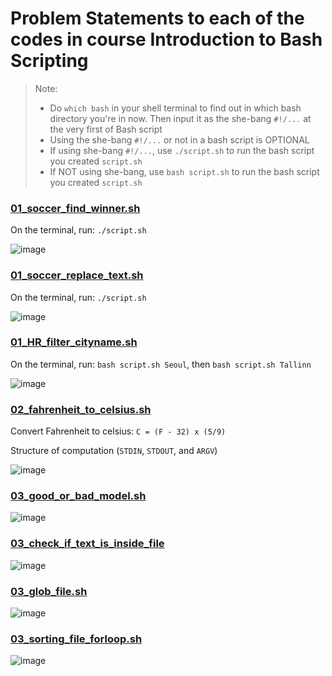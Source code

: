 # Problem Statements to each of the codes in course Introduction to Bash Scripting

> Note:
> * Do `which bash` in your shell terminal to find out in which bash directory you're in now. Then input it as the she-bang `#!/...` at the very first of Bash script  
> * Using the she-bang `#!/...` or not in a bash script is OPTIONAL
> * If using she-bang `#!/...`, use `./script.sh` to run the bash script you created `script.sh`
> * If NOT using she-bang, use `bash script.sh` to run the bash script you created `script.sh`

### [01_soccer_find_winner.sh]()

On the terminal, run: `./script.sh`

![image](https://user-images.githubusercontent.com/51282928/82155925-6384e880-98a2-11ea-8854-2b08663f332d.png)

### [01_soccer_replace_text.sh]()

On the terminal, run: `./script.sh`

![image](https://user-images.githubusercontent.com/51282928/82156098-60d6c300-98a3-11ea-9d80-d8d752d4c6cf.png)

### [01_HR_filter_cityname.sh]()

On the terminal, run: `bash script.sh Seoul`, then `bash script.sh Tallinn`

![image](https://user-images.githubusercontent.com/51282928/82156739-3850c800-98a7-11ea-855b-d39787ca931a.png)

### [02_fahrenheit_to_celsius.sh]()

Convert Fahrenheit to celsius: `C = (F - 32) x (5/9)`

Structure of computation (`STDIN`, `STDOUT`, and `ARGV`)

![image](https://user-images.githubusercontent.com/51282928/82185751-ec883800-9913-11ea-8d3e-a6a15fa44f8c.png)

### [03_good_or_bad_model.sh]()

![image](https://user-images.githubusercontent.com/51282928/82236886-fedb9380-995e-11ea-9afd-dedf35367f37.png)

### [03_check_if_text_is_inside_file]()

![image](https://user-images.githubusercontent.com/51282928/82237623-27b05880-9960-11ea-9d24-3e174a56b16f.png)

### [03_glob_file.sh]()

![image](https://user-images.githubusercontent.com/51282928/82238915-3435b080-9962-11ea-820d-4b2a7c6265eb.png)

### [03_sorting_file_forloop.sh]()

![image](https://user-images.githubusercontent.com/51282928/82239891-b2df1d80-9963-11ea-9fa7-b7b745ce717b.png)


